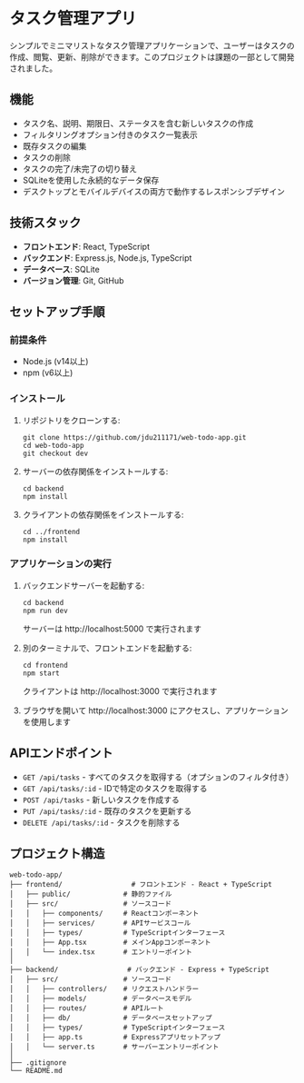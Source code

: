 # タスク管理アプリ

シンプルでミニマリストなタスク管理アプリケーションで、ユーザーはタスクの作成、閲覧、更新、削除ができます。このプロジェクトは課題の一部として開発されました。

## 機能

- タスク名、説明、期限日、ステータスを含む新しいタスクの作成
- フィルタリングオプション付きのタスク一覧表示
- 既存タスクの編集
- タスクの削除
- タスクの完了/未完了の切り替え
- SQLiteを使用した永続的なデータ保存
- デスクトップとモバイルデバイスの両方で動作するレスポンシブデザイン

## 技術スタック

- **フロントエンド**: React, TypeScript
- **バックエンド**: Express.js, Node.js, TypeScript
- **データベース**: SQLite
- **バージョン管理**: Git, GitHub

## セットアップ手順

### 前提条件

- Node.js (v14以上)
- npm (v6以上)

### インストール

1. リポジトリをクローンする:
   ```
   git clone https://github.com/jdu211171/web-todo-app.git
   cd web-todo-app
   git checkout dev
   ```

2. サーバーの依存関係をインストールする:
   ```
   cd backend
   npm install
   ```

3. クライアントの依存関係をインストールする:
   ```
   cd ../frontend
   npm install
   ```

### アプリケーションの実行

1. バックエンドサーバーを起動する:
   ```
   cd backend
   npm run dev
   ```
   サーバーは http://localhost:5000 で実行されます

2. 別のターミナルで、フロントエンドを起動する:
   ```
   cd frontend
   npm start
   ```
   クライアントは http://localhost:3000 で実行されます

3. ブラウザを開いて http://localhost:3000 にアクセスし、アプリケーションを使用します

## APIエンドポイント

- `GET /api/tasks` - すべてのタスクを取得する（オプションのフィルタ付き）
- `GET /api/tasks/:id` - IDで特定のタスクを取得する
- `POST /api/tasks` - 新しいタスクを作成する
- `PUT /api/tasks/:id` - 既存のタスクを更新する
- `DELETE /api/tasks/:id` - タスクを削除する

## プロジェクト構造

```
web-todo-app/
├── frontend/                 # フロントエンド - React + TypeScript
│   ├── public/             # 静的ファイル
│   ├── src/                # ソースコード
│   │   ├── components/     # Reactコンポーネント
│   │   ├── services/       # APIサービスコール
│   │   ├── types/          # TypeScriptインターフェース
│   │   ├── App.tsx         # メインAppコンポーネント
│   │   └── index.tsx       # エントリーポイント
│
├── backend/                 # バックエンド - Express + TypeScript
│   ├── src/                # ソースコード
│   │   ├── controllers/    # リクエストハンドラー
│   │   ├── models/         # データベースモデル
│   │   ├── routes/         # APIルート
│   │   ├── db/             # データベースセットアップ
│   │   ├── types/          # TypeScriptインターフェース
│   │   ├── app.ts          # Expressアプリセットアップ
│   │   └── server.ts       # サーバーエントリーポイント
│
├── .gitignore
└── README.md
```
